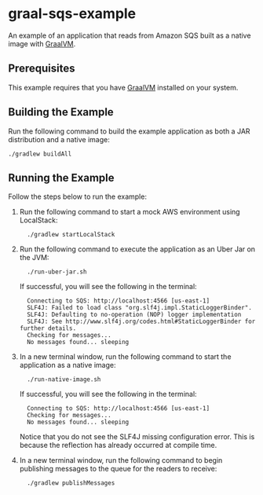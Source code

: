 # graal-sqs-example
An example of an application that reads from Amazon SQS built as a native image with [GraalVM](https://www.graalvm.org/).

## Prerequisites
This example requires that you have [GraalVM](https://www.graalvm.org/docs/getting-started/) installed on your system.

## Building the Example
Run the following command to build the example application as both a JAR distribution and a native image:

    ./gradlew buildAll

## Running the Example
Follow the steps below to run the example:

1. Run the following command to start a mock AWS environment using LocalStack:

         ./gradlew startLocalStack

2. Run the following command to execute the application as an Uber Jar on the JVM:

         ./run-uber-jar.sh

   If successful, you will see the following in the terminal:

         Connecting to SQS: http://localhost:4566 [us-east-1]
         SLF4J: Failed to load class "org.slf4j.impl.StaticLoggerBinder".
         SLF4J: Defaulting to no-operation (NOP) logger implementation
         SLF4J: See http://www.slf4j.org/codes.html#StaticLoggerBinder for further details.
         Checking for messages...
         No messages found... sleeping

3. In a new terminal window, run the following command to start the application as a native image:

         ./run-native-image.sh

   If successful, you will see the following in the terminal:

         Connecting to SQS: http://localhost:4566 [us-east-1]
         Checking for messages...
         No messages found... sleeping

   Notice that you do not see the SLF4J missing configuration error. This is because the reflection has already occurred at compile time.

4. In a new terminal window, run the following command to begin publishing messages to the queue for the readers to receive:

         ./gradlew publishMessages